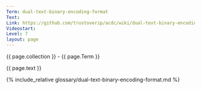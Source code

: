```yaml
---
Term: dual-text-binary-encoding-format
Text: 
Link: https://github.com/trustoverip/acdc/wiki/dual-text-binary-encoding-format.md
Videostart: 
Level: 7
layout: page
---
```


{{ page.collection }} - {{ page.Term }}

   {{ page.text }}

{% include_relative glossary/dual-text-binary-encoding-format.md %}
